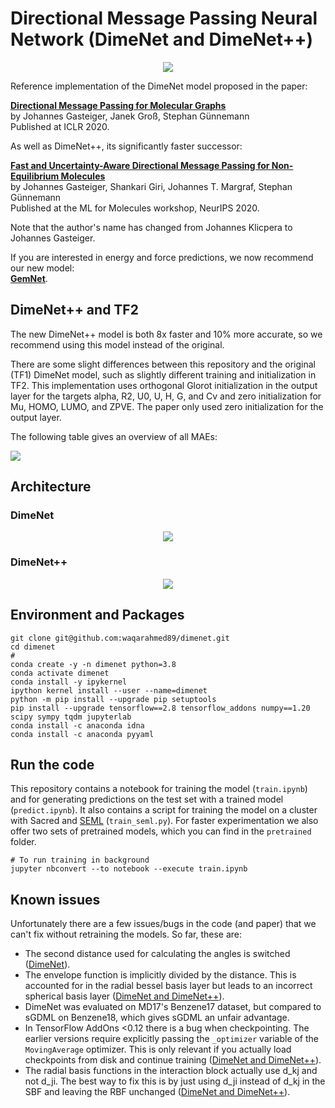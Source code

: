 # Directional Message Passing Neural Network (DimeNet and DimeNet++)

<p align="center">
<img src="https://github.com/gasteigerjo/dimenet/blob/master/2dfilters_large_layer2.png?raw=true">
</p>


Reference implementation of the DimeNet model proposed in the paper:

**[Directional Message Passing for Molecular Graphs](https://www.daml.in.tum.de/dimenet)**   
by Johannes Gasteiger, Janek Groß, Stephan Günnemann   
Published at ICLR 2020.

As well as DimeNet++, its significantly faster successor:

**[Fast and Uncertainty-Aware Directional Message Passing for Non-Equilibrium Molecules](https://www.daml.in.tum.de/dimenet)**   
by Johannes Gasteiger, Shankari Giri, Johannes T. Margraf, Stephan Günnemann   
Published at the ML for Molecules workshop, NeurIPS 2020.

Note that the author's name has changed from Johannes Klicpera to Johannes Gasteiger.

If you are interested in energy and force predictions, we now recommend our new model:  
**[GemNet](https://github.com/TUM-DAML/gemnet_pytorch)**.


## DimeNet++ and TF2

The new DimeNet++ model is both 8x faster and 10% more accurate, so we recommend using this model instead of the original.

There are some slight differences between this repository and the original (TF1) DimeNet model, such as slightly different training and initialization in TF2. This implementation uses orthogonal Glorot initialization in the output layer for the targets alpha, R2, U0, U, H, G, and Cv and zero initialization for Mu, HOMO, LUMO, and ZPVE. The paper only used zero initialization for the output layer.

The following table gives an overview of all MAEs:

<p align="left">
<img src="https://github.com/gasteigerjo/dimenet/blob/master/results_qm9_tf2_pp.svg?raw=true&sanitize=true">
</p>

<!-- ## Other implementations

- [JAX & Haiku](https://github.com/tummfm/jax-dimenet)
- [PyTorch Geometric](https://github.com/pyg-team/pytorch_geometric/blob/master/torch_geometric/nn/models/dimenet.py) -->

## Architecture

### DimeNet

<p align="center">
<img src="https://github.com/gasteigerjo/dimenet/blob/master/architecture.svg?raw=true&sanitize=true">
</p>

### DimeNet++

<p align="center">
<img src="https://github.com/gasteigerjo/dimenet/blob/master/architecture_pp.svg?raw=true&sanitize=true">
</p>

<!-- ## Requirements
The repository uses these packages:

```
numpy
scipy>=1.3
sympy>=1.5
tensorflow>=2.1
tensorflow_addons
tqdm
``` -->

## Environment and Packages
```
git clone git@github.com:waqarahmed89/dimenet.git
cd dimenet
#
conda create -y -n dimenet python=3.8
conda activate dimenet
conda install -y ipykernel
ipython kernel install --user --name=dimenet
python -m pip install --upgrade pip setuptools
pip install --upgrade tensorflow==2.8 tensorflow_addons numpy==1.20 scipy sympy tqdm jupyterlab
conda install -c anaconda idna
conda install -c anaconda pyyaml
```

## Run the code
This repository contains a notebook for training the model (`train.ipynb`) and for generating predictions on the test set with a trained model (`predict.ipynb`). It also contains a script for training the model on a cluster with Sacred and [SEML](https://github.com/TUM-DAML/seml) (`train_seml.py`). For faster experimentation we also offer two sets of pretrained models, which you can find in the `pretrained` folder.

```
# To run training in background
jupyter nbconvert --to notebook --execute train.ipynb 
```

## Known issues

Unfortunately there are a few issues/bugs in the code (and paper) that we can't fix without retraining the models. So far, these are:
- The second distance used for calculating the angles is switched ([DimeNet](https://github.com/gasteigerjo/dimenet/blob/master/dimenet/model/dimenet.py#L89)).
- The envelope function is implicitly divided by the distance. This is accounted for in the radial bessel basis layer but leads to an incorrect spherical basis  layer ([DimeNet and DimeNet++](https://github.com/gasteigerjo/dimenet/blob/master/dimenet/model/layers/envelope.py#L21)).
- DimeNet was evaluated on MD17's Benzene17 dataset, but compared to sGDML on Benzene18, which gives sGDML an unfair advantage.
- In TensorFlow AddOns <0.12 there is a bug when checkpointing. The earlier versions require explicitly passing the `_optimizer` variable of the `MovingAverage` optimizer. This is only relevant if you actually load checkpoints from disk and continue training ([DimeNet and DimeNet++](https://github.com/gasteigerjo/dimenet/blob/master/train_seml.py#L182)).
- The radial basis functions in the interaction block actually use d_kj and not d_ji. The best way to fix this is by just using d_ji instead of d_kj in the SBF and leaving the RBF unchanged ([DimeNet and DimeNet++](https://github.com/gasteigerjo/dimenet/blob/master/dimenet/model/layers/interaction_pp_block.py#L59)).

<!-- ## Contact
Please contact j.gasteiger@in.tum.de if you have any questions.

## Cite
Please cite our papers if you use the model or this code in your own work:

```
@inproceedings{gasteiger_dimenet_2020,
  title = {Directional Message Passing for Molecular Graphs},
  author = {Gasteiger, Johannes and Gro{\ss}, Janek and G{\"u}nnemann, Stephan},
  booktitle={International Conference on Learning Representations (ICLR)},
  year = {2020}
}

@inproceedings{gasteiger_dimenetpp_2020,
title = {Fast and Uncertainty-Aware Directional Message Passing for Non-Equilibrium Molecules},
author = {Gasteiger, Johannes and Giri, Shankari and Margraf, Johannes T. and G{\"u}nnemann, Stephan},
booktitle={Machine Learning for Molecules Workshop, NeurIPS},
year = {2020} }
``` -->
